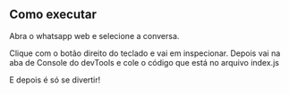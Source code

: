 
## Como executar
Abra o whatsapp web e selecione a conversa.

Clique com o botão direito do teclado e vai em inspecionar. Depois vai na aba de Console do devTools e cole o código que está no arquivo index.js

E depois é só se divertir!
